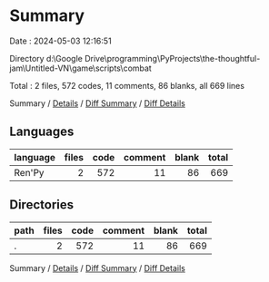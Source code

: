 # Summary

Date : 2024-05-03 12:16:51

Directory d:\\Google Drive\\programming\\PyProjects\\the-thoughtful-jam\\Untitled-VN\\game\\scripts\\combat

Total : 2 files,  572 codes, 11 comments, 86 blanks, all 669 lines

Summary / [Details](details.md) / [Diff Summary](diff.md) / [Diff Details](diff-details.md)

## Languages
| language | files | code | comment | blank | total |
| :--- | ---: | ---: | ---: | ---: | ---: |
| Ren'Py | 2 | 572 | 11 | 86 | 669 |

## Directories
| path | files | code | comment | blank | total |
| :--- | ---: | ---: | ---: | ---: | ---: |
| . | 2 | 572 | 11 | 86 | 669 |

Summary / [Details](details.md) / [Diff Summary](diff.md) / [Diff Details](diff-details.md)